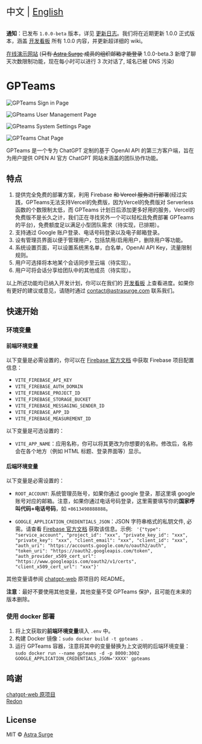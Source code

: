 <div style="font-size: 1.5rem;">
  中文 | <a href="./README.en.md">English</a>
</div>
</br>

**通知**：已发布 `1.0.0-beta` 版本，详见 [更新日志](https://github.com/AstraSurge/gpteams/releases)。我们将在近期更新 1.0.0 正式版本，涵盖 [开发看板](https://sharing.clickup.com/31625481/b/h/6-900200430791-2/756b82376fc8197) 所有 1.0.0 内容，并更新超详细的 wiki。

[在线演示网站](https://gpteams.astrasurge.com) (~~只有 [Astra Surge](https://astrasurge.com) 成员的组织邮箱才能登录~~ 1.0.0-beta.3 新增了聊天次数限制功能，现在每小时可以进行 3 次对话了, 域名已被 DNS 污染)

# GPTeams

![GPTeams Sign in Page](https://rorsch-1256426089.file.myqcloud.com/public/202303310632157.png)

![GPteams User Management Page](https://rorsch-1256426089.file.myqcloud.com/public/202303310634302.png)

![GPteams System Settings Page](https://rorsch-1256426089.file.myqcloud.com/public/202303310632530.png)

![GPTeams Chat Page](https://rorsch-1256426089.file.myqcloud.com/public/202303310632882.png)

GPTeams 是一个专为 ChatGPT 定制的基于 OpenAI API 的第三方客户端，旨在为用户提供 OPEN AI 官方 ChatGPT 网站未涵盖的团队协作功能。

## 特点

1. 提供完全免费的部署方案，利用 Firebase ~~和 Vercel 服务进行部署~~(经过实践，GPTeams无法支持Vercel的免费版，因为Vercel的免费版对 Serverless 函数的个数限制太低，而 GPTeams 计划日后添加更多好用的服务，Vercel的免费版不是长久之计，我们正在寻找另外一个可以轻松且免费部署 GPTeams 的平台)，免费额度足以满足小型团队需求（待实现，已排期）。
2. 支持通过 Google 账户登录、电话号码登录以及电子邮箱登录。
3. 设有管理员界面以便于管理用户，包括禁用/启用用户，删除用户等功能。
4. 系统设置页面，可以设置系统黑名单，白名单，OpenAI API Key，流量限制规则。
5. 用户可选择将本地某个会话同步至云端（待实现）。
6. 用户可将会话分享给团队中的其他成员（待实现）。

以上所述功能均已纳入开发计划，你可以在我们的 [开发看板](https://sharing.clickup.com/31625481/b/h/6-900200430791-2/756b82376fc8197) 上查看进度。如果你有更好的建议或意见，请随时通过 [contact@astrasurge.com](mailto:contact@astrasurge.com) 联系我们。

## 快速开始

### 环境变量

#### 前端环境变量

以下变量是必需设置的，你可以在 [Firebase 官方文档](https://firebase.google.com/docs/web/setup?hl=zh-cn) 中获取 Firebase 项目配置信息：

- `VITE_FIREBASE_API_KEY`
- `VITE_FIREBASE_AUTH_DOMAIN`
- `VITE_FIREBASE_PROJECT_ID`
- `VITE_FIREBASE_STORAGE_BUCKET`
- `VITE_FIREBASE_MESSAGING_SENDER_ID`
- `VITE_FIREBASE_APP_ID`
- `VITE_FIREBASE_MEASUREMENT_ID`

以下变量是可选设置的：

- `VITE_APP_NAME`：应用名称，你可以将其更改为你想要的名称。修改后，名称会在各个地方（例如 HTML 标题、登录界面等）显示。

#### 后端环境变量

以下变量是必需设置的：

- `ROOT_ACCOUNT`: 系统管理员账号，如果你通过 google 登录，那这里填 google 账号对应的邮箱。注意，如果你通过电话号码登录，这里需要填写你的**国家呼叫代码+电话号码**，如 `+8613498888888`。

- `GOOGLE_APPLICATION_CREDENTIALS_JSON`：JSON 字符串格式的私钥文件, 必需。请查看 [Firebase 官方文档](https://firebase.google.com/docs/admin/setup?hl=zh-cn) 获取该信息。示例:
`
'{"type": "service_account", "project_id": "xxx", "private_key_id": "xxx", "private_key": "xxx", "client_email": "xxx", "client_id": "xxx", "auth_uri": "https://accounts.google.com/o/oauth2/auth", "token_uri": "https://oauth2.googleapis.com/token", "auth_provider_x509_cert_url": "https://www.googleapis.com/oauth2/v1/certs", "client_x509_cert_url": "xxx"}'`

其他变量请参阅 [chatgpt-web](https://github.com/Chanzhaoyu/chatgpt-web) 原项目的 README。

**注意**：最好不要使用其他变量，其他变量不受 GPTeams 保护，且可能在未来的版本删除。

### 使用 docker 部署

1. 将上文获取的**前端环境变量**填入 `.env` 中。
2. 构建 Docker 镜像：`sudo docker build -t gpteams .`
3. 运行 GPTeams 容器，注意将其中的变量替换为上文说明的后端环境变量：`sudo docker run --name gpteams -d -p 8000:3002 GOOGLE_APPLICATION_CREDENTIALS_JSON='XXXX' gpteams`

## 鸣谢

[chatgpt-web 原项目](https://github.com/Chanzhaoyu/chatgpt-web)  
[Redon](https://github.com/Chanzhaoyu)

## License
MIT © [Astra Surge](./license)
